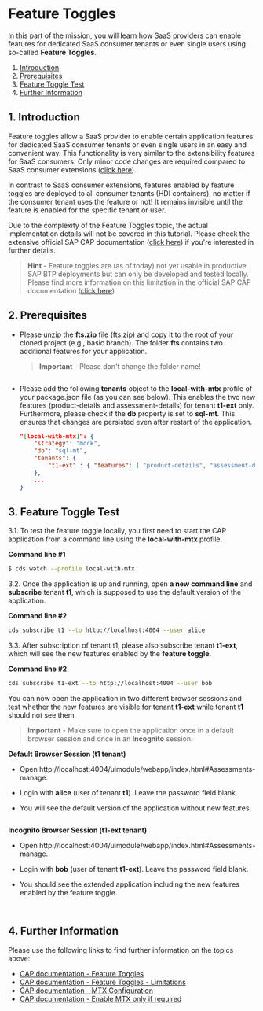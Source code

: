 # Feature Toggles

In this part of the mission, you will learn how SaaS providers can enable features for dedicated SaaS consumer tenants or even single users using so-called **Feature Toggles**. 

1. [Introduction](#1-Introduction)
2. [Prerequisites](#2-Prerequisites)
3. [Feature Toggle Test](#3-Feature-Toggle-Test)
4. [Further Information](#4-Further-Information)

## 1. Introduction

Feature toggles allow a SaaS provider to enable certain application features for dedicated SaaS consumer tenants or even single users in an easy and convenient way. This functionality is very similar to the extensibility features for SaaS consumers. Only minor code changes are required compared to SaaS consumer extensions ([click here](../consumer-extensibility/README.md)).

In contrast to SaaS consumer extensions, features enabled by feature toggles are deployed to all consumer tenants (HDI containers), no matter if the consumer tenant uses the feature or not! It remains invisible until the feature is enabled for the specific tenant or user.

Due to the complexity of the Feature Toggles topic, the actual implementation details will not be covered in this tutorial. Please check the extensive official SAP CAP documentation ([click here](https://cap.cloud.sap/docs/guides/extensibility/feature-toggles)) if you're interested in further details. 

> **Hint** - Feature toggles are (as of today) not yet usable in productive SAP BTP deployments but can only be developed and tested locally. Please find more information on this limitation in the official SAP CAP documentation ([click here](https://cap.cloud.sap/docs/guides/extensibility/feature-toggles#in-production)) 


## 2. Prerequisites 

- Please unzip the **fts.zip** file ([fts.zip](./files/fts.zip)) and copy it to the root of your cloned project (e.g., basic branch). The folder **fts** contains two additional features for your application. 

    > **Important** - Please don't change the folder name!

    ![<img src="./images/FT_RepoStructure.png" width="275" />](./images/FT_RepoStructure.png?raw=true)

- Please add the following **tenants** object to the **local-with-mtx** profile of your package.json file (as you can see below). This enables the two new features (product-details and assessment-details) for tenant **t1-ext** only. Furthermore, please check if the **db** property is set to **sql-mt**. This ensures that changes are persisted even after restart of the application.

    ```json
    "[local-with-mtx]": {
        "strategy": "mock",
        "db": "sql-mt",
        "tenants": {
            "t1-ext" : { "features": [ "product-details", "assessment-details"] }
        },
        ...
    }
    ```


## 3. Feature Toggle Test

3.1. To test the feature toggle locally, you first need to start the CAP application from a command line using the **local-with-mtx** profile. 

**Command line #1**

```sh
$ cds watch --profile local-with-mtx
```

3.2. Once the application is up and running, open **a new command line** and **subscribe** tenant **t1**, which is supposed to use the default version of the application. 

**Command line #2**

```sh
cds subscribe t1 --to http://localhost:4004 --user alice
```

3.3. After subscription of tenant t1, please also subscribe tenant **t1-ext**, which will see the new features enabled by the **feature toggle**. 

**Command line #2**

```sh
cds subscribe t1-ext --to http://localhost:4004 --user bob
```

You can now open the application in two different browser sessions and test whether the new features are visible for tenant **t1-ext** while tenant **t1** should not see them. 

> **Important** - Make sure to open the application once in a default browser session and once in an **Incognito** session. 

**Default Browser Session (t1 tenant)**

- Open http://localhost:4004/uimodule/webapp/index.html#Assessments-manage.
- Login with **alice** (user of tenant **t1**). Leave the password field blank.
- You will see the default version of the application without new features.

    ![<img src="./images/FT_AppNoFeatures.png" width="500" />](./images/FT_AppNoFeatures.png?raw=true)

**Incognito Browser Session (t1-ext tenant)**

- Open http://localhost:4004/uimodule/webapp/index.html#Assessments-manage.
- Login with **bob** (user of tenant **t1-ext**). Leave the password field blank.
- You should see the extended application including the new features enabled by the feature toggle.

    ![<img src="./images/FT_AppFeatures01.png" width="500" />](./images/FT_AppFeatures01.png?raw=true)

    ![<img src="./images/FT_AppFeatures02.png" width="500" />](./images/FT_AppFeatures02.png?raw=true)


## 4. Further Information

Please use the following links to find further information on the topics above:

* [CAP documentation - Feature Toggles](https://cap.cloud.sap/docs/guides/extensibility/feature-toggles)
* [CAP documentation - Feature Toggles - Limitations](https://cap.cloud.sap/docs/guides/extensibility/feature-toggles#limitations)
* [CAP documentation - MTX Configuration](https://cap.cloud.sap/docs/guides/multitenancy/mtxs#conf)
* [CAP documentation - Enable MTX only if required](https://cap.cloud.sap/docs/guides/multitenancy/mtxs#enable-mtx-only-if-required)